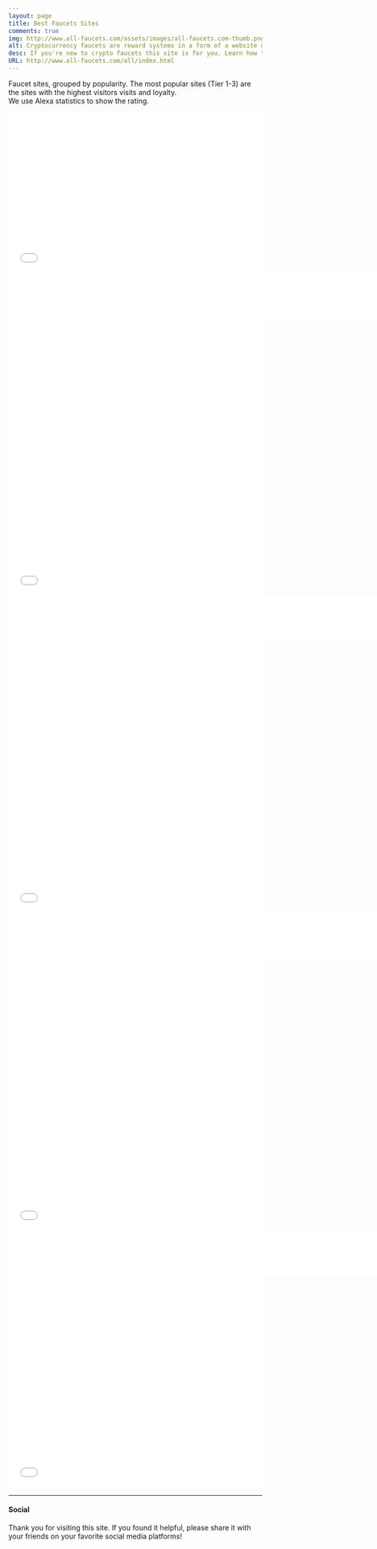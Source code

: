 ```yaml
---
layout: page
title: Best Faucets Sites
comments: true
img: http://www.all-faucets.com/assets/images/all-faucets.com-thumb.png
alt: Cryptocurrency faucets are reward systems in a form of a website or an app that dispense free coins.
desc: If you're new to crypto faucets this site is for you. Learn how to maximize the value of your time and effort while claiming from free bitcoin faucet sites.
URL: http://www.all-faucets.com/all/index.html
---
```

<link rel="stylesheet" href="https://cdnjs.cloudflare.com/ajax/libs/normalize/5.0.0/normalize.min.css">

Faucet sites, grouped by popularity. The most popular sites (Tier 1-3) are the sites with the highest visitors visits and loyalty. <br>
We use Alexa statistics to show the rating.

<iframe src='tier_1.html' scrolling='no' style='width:100%; height:320px; border:0px; padding:0; overflow:hidden' allowtransparency='true'></iframe>

<iframe data-aa='1121329' src='//ad.a-ads.com/1121329?size=990x90&background_color=ffffff' scrolling='no' style='width:990px; height:90px; border:0px; padding:0; overflow:hidden' allowtransparency='true'></iframe>

<iframe src='tier_2.html' scrolling='no' style='width:100%; height:550px; border:0px; padding:0; overflow:hidden' allowtransparency='true'></iframe>

<iframe data-aa='1121329' src='//ad.a-ads.com/1121329?size=990x90&background_color=ffffff' scrolling='no' style='width:990px; height:90px; border:0px; padding:0; overflow:hidden' allowtransparency='true'></iframe>

<iframe src='tier_3.html' scrolling='no' style='width:100%; height:540px; border:0px; padding:0; overflow:hidden' allowtransparency='true'></iframe>

<iframe data-aa='1121329' src='//ad.a-ads.com/1121329?size=990x90&background_color=ffffff' scrolling='no' style='width:990px; height:90px; border:0px; padding:0; overflow:hidden' allowtransparency='true'></iframe>

<iframe src='tier_4.html' scrolling='no' style='width:100%; height:540px; border:0px; padding:0; overflow:hidden' allowtransparency='true'></iframe>

<iframe data-aa='1121329' src='//ad.a-ads.com/1121329?size=990x90&background_color=ffffff' scrolling='no' style='width:990px; height:90px; border:0px; padding:0; overflow:hidden' allowtransparency='true'></iframe>

<iframe src='tier_5.html' scrolling='no' style='width:100%; height:420px; border:0px; padding:0; overflow:hidden' allowtransparency='true'></iframe>

---
#### Social

Thank you for visiting this site. If you found it helpful, please share it with your friends on your favorite social media platforms!
